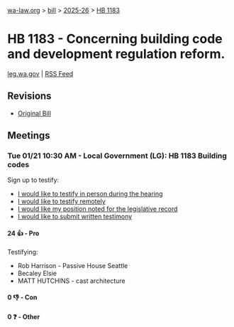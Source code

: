 [wa-law.org](/) > [bill](/bill/) > [2025-26](/bill/2025-26/) > [HB 1183](/bill/2025-26/hb/1183/)

# HB 1183 - Concerning building code and development regulation reform.
[leg.wa.gov](https://app.leg.wa.gov/billsummary?BillNumber=1183&Year=2025&Initiative=false) | [RSS Feed](./rss.xml)

## Revisions
* [Original Bill](1/)

## Meetings
### Tue 01/21 10:30 AM - Local Government (LG): HB 1183 Building codes
Sign up to testify:
* [I would like to testify in person during the hearing](https://app.leg.wa.gov/csi/Testifier/Add?chamber=House&mId=32521&aId=161719&caId=24893&tId=1)
* [I would like to testify remotely](https://app.leg.wa.gov/csi/Testifier/Add?chamber=House&mId=32521&aId=161719&caId=24893&tId=2)
* [I would like my position noted for the legislative record](https://app.leg.wa.gov/csi/Testifier/Add?chamber=House&mId=32521&aId=161719&caId=24893&tId=3)
* [I would like to submit written testimony](https://app.leg.wa.gov/csi/Testifier/Add?chamber=House&mId=32521&aId=161719&caId=24893&tId=4)

#### 24 👍 - Pro
Testifying:
* Rob Harrison - Passive House Seattle
* Becaley Elsie
* MATT HUTCHINS - cast architecture

#### 0 👎 - Con

#### 0 ❓ - Other
